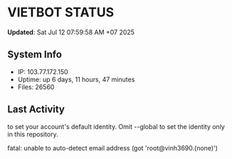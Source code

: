# VIETBOT STATUS
**Updated**: Sat Jul 12 07:59:58 AM +07 2025

## System Info
- IP: 103.77.172.150
- Uptime: up 6 days, 11 hours, 47 minutes
- Files: 26560

## Last Activity

to set your account's default identity.
Omit --global to set the identity only in this repository.

fatal: unable to auto-detect email address (got 'root@vinh3690.(none)')
